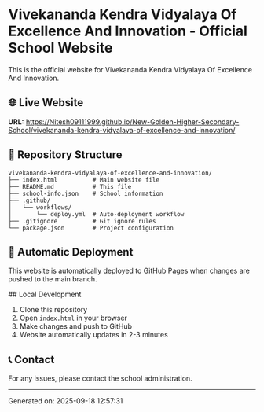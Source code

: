 # Vivekananda Kendra Vidyalaya Of Excellence And Innovation - Official School Website

This is the official website for Vivekananda Kendra Vidyalaya Of Excellence And Innovation.

## 🌐 Live Website
**URL:** https://Nitesh09111999.github.io/New-Golden-Higher-Secondary-School/vivekananda-kendra-vidyalaya-of-excellence-and-innovation/

## 📁 Repository Structure
```
vivekananda-kendra-vidyalaya-of-excellence-and-innovation/
├── index.html          # Main website file
├── README.md           # This file
├── school-info.json    # School information
├── .github/
│   └── workflows/
│       └── deploy.yml  # Auto-deployment workflow
├── .gitignore          # Git ignore rules
└── package.json        # Project configuration
```

## 🚀 Automatic Deployment
This website is automatically deployed to GitHub Pages when changes are pushed to the main branch.

##️ Local Development
1. Clone this repository
2. Open `index.html` in your browser
3. Make changes and push to GitHub
4. Website automatically updates in 2-3 minutes

## 📞 Contact
For any issues, please contact the school administration.

---
Generated on: 2025-09-18 12:57:31
